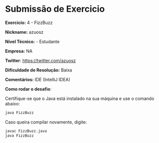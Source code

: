 # Submissão de Exercicio

**Exercicio:** 4 - FizzBuzz

**Nickname:** azuosz

**Nível Técnico:** - Estudante

**Empresa:**  NA

**Twitter**: https://twitter.com/azuosz

**Dificuldade de Resolução:** Baixa

**Comentários:** IDE (IntelliJ IDEA)

**Como rodar o desafio**:

Certifique-se que o Java está instalado na sua máquina e use o comando abaixo:
```bash
java FizzBuzz
```
Caso queira compilar novamente, digite:
```bash
javac FizzBuzz.java
java FizzBuzz
```